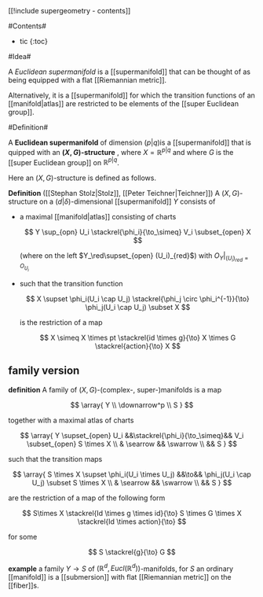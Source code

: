 <div class="rightHandSide toc">
[[!include supergeometry - contents]]
</div>



#Contents#

* tic
{:toc}


#Idea#

A _Euclidean supermanifold_ is a [[supermanifold]] that can be thought of as being equipped with a flat [[Riemannian metric]].

Alternatively, it is a [[supermanifold]] for which the transition functions of an [[manifold|atlas]] are restricted to be elements of the [[super Euclidean group]].

#Definition#


A **Euclidean supermanifold** of dimension $(p|q)$is a [[supermanifold]] that is quipped with an **$(X,G)$-structure** , where $X = \mathbb{R}^{p|q}$ and where $G$ is the [[super Euclidean group]] on $\mathbb{R}^{p|q}$.

Here an $(X,G)$-structure is defined as follows.

**Definition** ([[Stephan Stolz|Stolz]], [[Peter Teichner|Teichner]]) A $(X,G)$-structure on a $(d|\delta)$-dimensional [[supermanifold]] $Y$ consists of

* a maximal [[manifold|atlas]] consisting of charts

  $$
    Y \sup_{opn} U_i
    \stackrel{\phi_i}{\to_\simeq}
    V_i \subset_{open} X
  $$

  (where on the left $Y_\red\supset_{open} (U_i)_{red}$) with $O_Y|_{(U_i)_{red} = O_{U_i}}$

* such that the transition function 

  $$
    X \supset \phi_i(U_i \cap U_j) 
    \stackrel{\phi_j \circ \phi_i^{-1}}{\to}
    \phi_j(U_i \cap U_j)
    \subset X
  $$

  is the restriction of a map

  $$
    X \simeq
    X \times pt
    \stackrel{id \times g}{\to}
    X \times G
    \stackrel{action}{\to}
    X
  $$

## family version ##

**definition** A family of $(X,G)$-(complex-, super-)manifolds is a map

$$
  \array{
    Y \\ \downarrow^p \\ S
  }
$$

together with a maximal atlas of charts

$$
  \array{
     Y \supset_{open} U_i &&\stackrel{\phi_i}{\to_\simeq}&&
      V_i \subset_{open} S \times X
     \\
     & \searrow && \swarrow
     \\
     && S
  }
$$

such that the transition maps

$$
  \array{  
     S \times X \supset \phi_i(U_i \times U_j)
     &&\to&&
     \phi_j(U_i \cap U_j)
     \subset S \times X
     \\
     & \searrow && \swarrow
     \\
     && S
  }
$$

are the restriction of a map of the following form 

$$
  S\times X \stackrel{Id \times g \times id}{\to}
  S \times G \times X
  \stackrel{Id \times action}{\to}
$$

for some

$$
  S \stackrel{g}{\to} G
$$

**example** a family $Y \to S$ of $(\mathbb{R}^d, Eucl(\mathbb{R}^d))$-manifolds, for $S$ an ordinary [[manifold]] is a [[submersion]] with flat [[Riemannian metric]] on the [[fiber]]s.

